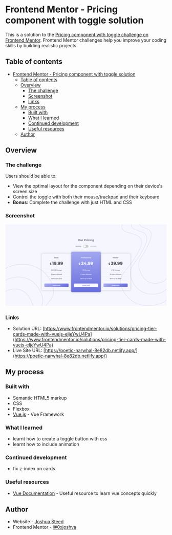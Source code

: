 # Frontend Mentor - Pricing component with toggle solution

This is a solution to the [Pricing component with toggle challenge on Frontend Mentor](https://www.frontendmentor.io/challenges/pricing-component-with-toggle-8vPwRMIC). Frontend Mentor challenges help you improve your coding skills by building realistic projects. 

## Table of contents

- [Frontend Mentor - Pricing component with toggle solution](#frontend-mentor---pricing-component-with-toggle-solution)
  - [Table of contents](#table-of-contents)
  - [Overview](#overview)
    - [The challenge](#the-challenge)
    - [Screenshot](#screenshot)
    - [Links](#links)
  - [My process](#my-process)
    - [Built with](#built-with)
    - [What I learned](#what-i-learned)
    - [Continued development](#continued-development)
    - [Useful resources](#useful-resources)
  - [Author](#author)

## Overview

### The challenge

Users should be able to:

- View the optimal layout for the component depending on their device's screen size
- Control the toggle with both their mouse/trackpad and their keyboard
- **Bonus**: Complete the challenge with just HTML and CSS

### Screenshot

![](/src/assets/previwe.png)


### Links

- Solution URL: [https://www.frontendmentor.io/solutions/pricing-tier-cards-made-with-vuejs-eljeYwU4Pa](https://www.frontendmentor.io/solutions/pricing-tier-cards-made-with-vuejs-eljeYwU4Pa)
- Live Site URL: [https://poetic-narwhal-8e82db.netlify.app/](https://poetic-narwhal-8e82db.netlify.app/)

## My process

### Built with

- Semantic HTML5 markup
- CSS
- Flexbox
- [Vue.js](https://reactjs.org/) - Vue Framework

### What I learned

- learnt how to create a toggle button with css
- learnt how to include animation

### Continued development

- fix z-index on cards

### Useful resources

- [Vue Documentation](https://vuejs.org/guide/introduction.html) - Useful resource to learn vue concepts quickly

## Author

- Website - [Joshua Steed](https://www.joshuasteed.com)
- Frontend Mentor - [@0xjoshva](https://www.frontendmentor.io/profile/0xjoshva)

